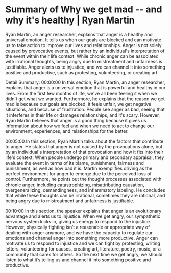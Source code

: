 # Summary of Why we get mad -- and why it's healthy | Ryan Martin

Ryan Martin, an anger researcher, explains that anger is a healthy and universal emotion. It tells us when our goals are blocked and can motivate us to take action to improve our lives and relationships. Anger is not solely caused by provocative events, but rather by an individual's interpretation of the event within their life context. While chronic anger can be associated with irrational thoughts, being angry due to mistreatment and unfairness is justifiable. Anger alerts us to injustice, and we can channel it into something positive and productive, such as protesting, volunteering, or creating art.

Detail Summary: 
00:00:00
In this section, Ryan Martin, an anger researcher, explains that anger is a universal emotion that is powerful and healthy in our lives. From the first few months of life, we've all been feeling it when we didn't get what we wanted. Furthermore, he explains that the reason we get mad is because our goals are blocked, it feels unfair, we get negative situations, and because of frustration. People see anger as bad, seeing that it interferes in their life or damages relationships, and it's scary. However, Ryan Martin believes that anger is a good thing because it gives us information about how we feel and when we need to act to change our environment, experiences, and relationships for the better.

00:05:00
In this section, Ryan Martin talks about the factors that contribute to anger. He states that anger is not caused by the provocations alone, but by an individual's interpretation of that provocation and how it fits into their life's context. When people undergo primary and secondary appraisal, they evaluate the event in terms of its blame, punishment, fairness and punishment, as well as how bad it is. Martin exemplifies driving as the perfect environment for anger to emerge due to the perceived loss of control. Furthermore, he points out the thought processes associated with chronic anger, including catastrophizing, misattributing causation, overgeneralizing, demandingness, and inflammatory labeling. He concludes that while these thoughts can be irrational, sometimes they are rational, and being angry due to mistreatment and unfairness is justifiable.

00:10:00
In this section, the speaker explains that anger is an evolutionary advantage and alerts us to injustice. When we get angry, our sympathetic nervous system kicks in, giving us energy to respond to the injustice. However, physically fighting isn’t a reasonable or appropriate way of dealing with anger anymore, and we have the capacity to regulate our emotions and channel anger into something more productive. Anger can motivate us to respond to injustice and we can fight by protesting, writing letters, volunteering for causes, creating art, literature, poetry, music, or a community that cares for others. So the next time we get angry, we should listen to what it’s telling us and channel it into something positive and productive.

